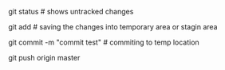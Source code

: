 git status # shows untracked changes

git add <filename> # saving the changes into temporary area or stagin area

git commit -m "commit test" # commiting to temp location

git push origin master